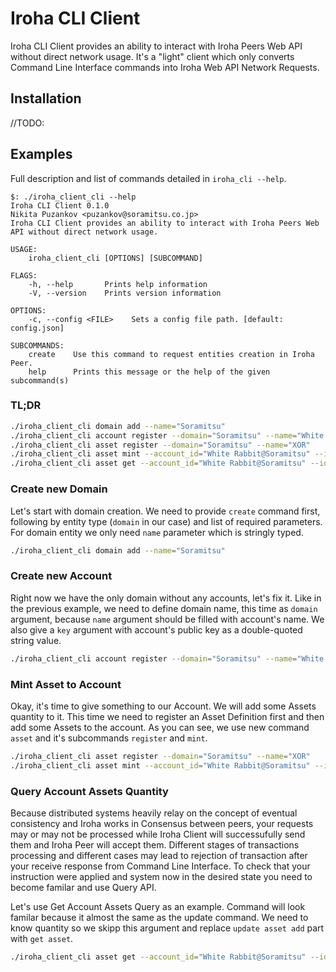 # Iroha CLI Client

Iroha CLI Client provides an ability to interact with Iroha Peers Web API without direct network usage.
It's a "light" client which only converts Command Line Interface commands into Iroha Web API Network Requests.

## Installation

//TODO:

## Examples

Full description and list of commands detailed in `iroha_cli --help`.

```
$: ./iroha_client_cli --help
Iroha CLI Client 0.1.0
Nikita Puzankov <puzankov@soramitsu.co.jp>
Iroha CLI Client provides an ability to interact with Iroha Peers Web API without direct network usage.

USAGE:
    iroha_client_cli [OPTIONS] [SUBCOMMAND]

FLAGS:
    -h, --help       Prints help information
    -V, --version    Prints version information

OPTIONS:
    -c, --config <FILE>    Sets a config file path. [default: config.json]

SUBCOMMANDS:
    create    Use this command to request entities creation in Iroha Peer.
    help      Prints this message or the help of the given subcommand(s)

```

### TL;DR

```bash
./iroha_client_cli domain add --name="Soramitsu"
./iroha_client_cli account register --domain="Soramitsu" --name="White Rabbit" --key=""
./iroha_client_cli asset register --domain="Soramitsu" --name="XOR" 
./iroha_client_cli asset mint --account_id="White Rabbit@Soramitsu" --id="XOR#Soramitsu" --quantity=1010 
./iroha_client_cli asset get --account_id="White Rabbit@Soramitsu" --id="XOR#Soramitsu" 
```

### Create new Domain

Let's start with domain creation. We need to provide `create` command first, 
following by entity type (`domain` in our case) and list of required parameters.
For domain entity we only need `name` parameter which is stringly typed.

```bash
./iroha_client_cli domain add --name="Soramitsu"
```

### Create new Account

Right now we have the only domain without any accounts, let's fix it.
Like in the previous example, we need to define domain name, this time as 
`domain` argument, because `name` argument should be filled with account's name.
We also give a `key` argument with account's public key as a double-quoted
string value.

```bash
./iroha_client_cli account register --domain="Soramitsu" --name="White Rabbit" --key=""
```

### Mint Asset to Account

Okay, it's time to give something to our Account. We will add some Assets quantity to it.
This time we need to register an Asset Definition first and then add some Assets to the account.
As you can see, we use new command `asset` and it's subcommands `register` and `mint`. 

```bash
./iroha_client_cli asset register --domain="Soramitsu" --name="XOR" 
./iroha_client_cli asset mint --account_id="White Rabbit@Soramitsu" --id="XOR#Soramitsu" --quantity=1010 
```

### Query Account Assets Quantity

Because distributed systems heavily relay on the concept of eventual consistency and Iroha works in Consensus between peers, your requests may or may not be processed
while Iroha Client will successufully send them and Iroha Peer will accept them. Different stages of transactions processing and different cases may lead to
rejection of transaction after your receive response from Command Line Interface. To check that your instruction were applied and system now in the desired state
you need to become familar and use Query API.

Let's use Get Account Assets Query as an example. Command will look familar because it almost the same as the update command.
We need to know quantity so we skipp this argument and replace `update asset add` part with `get asset`.

```bash
./iroha_client_cli asset get --account_id="White Rabbit@Soramitsu" --id="XOR#Soramitsu" 
```
